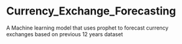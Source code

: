 # Currency_Exchange_Forecasting
A Machine learning model that uses prophet to forecast currency exchanges based on previous 12 years dataset
